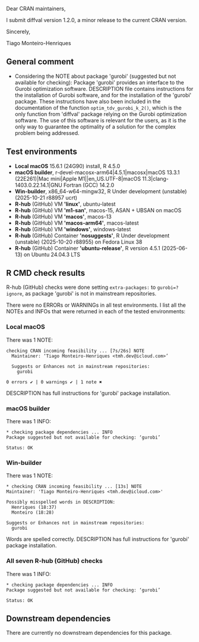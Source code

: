 Dear CRAN maintainers,

I submit diffval version 1.2.0, a minor release to the current CRAN version.

Sincerely,

Tiago Monteiro-Henriques

## General comment

* Considering the NOTE about package 'gurobi' (suggested but not available for
  checking):
  Package 'gurobi' provides an interface to the Gurobi optimization software.
  DESCRIPTION file contains instructions for the installation of Gurobi
  software, and for the installation of the 'gurobi' package. These instructions
  have also been included in the documentation of the function
  `optim_tdv_gurobi_k_2()`, which is the only function from 'diffval' package
  relying on the Gurobi optimization software.
  The use of this software is relevant for the users, as it is the only way to
  guarantee the optimality of a solution for the complex problem being
  addressed.
  
## Test environments

* **Local macOS** 15.6.1 (24G90) install, R 4.5.0
* **macOS builder**, r-devel-macosx-arm64|4.5.1|macosx|macOS 13.3.1 (22E261)|Mac
  mini|Apple M1||en_US.UTF-8|macOS 11.3|clang-1403.0.22.14.1|GNU Fortran (GCC)
  14.2.0
* **Win-builder**, x86_64-w64-mingw32, R Under development (unstable)
  (2025-10-21 r88957 ucrt)
* **R-hub** (GitHub) VM **'linux'**, ubuntu-latest
* **R-hub** (GitHub) VM **'m1-san'**, macos-15, ASAN + UBSAN on macOS
* **R-hub** (GitHub) VM **'macos'**, macos-13
* **R-hub** (GitHub) VM **'macos-arm64'**, macos-latest
* **R-hub** (GitHub) VM **'windows'**, windows-latest
* **R-hub** (GitHub) Container **'nosuggests'**, R Under development (unstable) (2025-10-20 r88955) on Fedora Linux 38
* **R-hub** (GitHub) Container **'ubuntu-release'**, R version 4.5.1 (2025-06-13) on Ubuntu 24.04.3 LTS

## R CMD check results

R-hub (GitHub) checks were done setting `extra-packages:` to `gurobi=?ignore`, as
package 'gurobi' is not in mainstream repositories.

There were no ERRORs or WARNINGs in all test environments. I list all the NOTEs
and INFOs that were returned in each of the tested environments:

### Local macOS

There was 1 NOTE:

```
checking CRAN incoming feasibility ... [7s/26s] NOTE
  Maintainer: ‘Tiago Monteiro-Henriques <tmh.dev@icloud.com>’
  
  Suggests or Enhances not in mainstream repositories:
    gurobi

0 errors ✔ | 0 warnings ✔ | 1 note ✖
```

DESCRIPTION has full instructions for 'gurobi' package installation.

### macOS builder

There was 1 INFO:

```
* checking package dependencies ... INFO
Package suggested but not available for checking: ‘gurobi’

Status: OK
```

### Win-builder

There was 1 NOTE:

```
* checking CRAN incoming feasibility ... [13s] NOTE
Maintainer: 'Tiago Monteiro-Henriques <tmh.dev@icloud.com>'

Possibly misspelled words in DESCRIPTION:
  Henriques (18:37)
  Monteiro (18:28)

Suggests or Enhances not in mainstream repositories:
  gurobi
```
Words are spelled correctly.
DESCRIPTION has full instructions for 'gurobi' package installation.

### All seven R-hub (GitHub) checks

There was 1 INFO:

```
* checking package dependencies ... INFO
Package suggested but not available for checking: ‘gurobi’

Status: OK
```
## Downstream dependencies

There are currently no downstream dependencies for this package.
